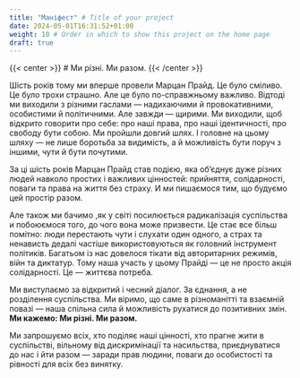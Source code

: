 ```yaml
---
title: "Маніфест" # Title of your project
date: 2024-05-01T16:31:52+01:00
weight: 10 # Order in which to show this project on the home page
draft: true
---
```


{{< center >}} # Ми різні. Ми разом. {{< /center >}}

[//]: # ({{< banner src="/images/marzahn-banner-600-en.jpg">}})

Шість років тому ми вперше провели Марцан Прайд. Це було сміливо. Це було трохи страшно. Але це було по-справжньому
важливо. Відтоді ми виходили з різними гаслами — надихаючими й провокативними, особистими й політичними. Але завжди —
щирими. Ми виходили, щоб відкрито говорити про себе: про наші права, про наші ідентичності, про свободу бути собою.
Ми пройшли довгий шлях. І головне на цьому шляху — не лише боротьба за видимість, а й можливість бути поруч з іншими,
чути й бути почутими.

За ці шість років Марцан Прайд став подією, яка об’єднує дуже різних людей навколо простих і важливих цінностей:
прийняття, солідарності, поваги та права на життя без страху. И ми пишаємося тим, що будуємо цей простір разом.

Але також ми бачимо ,як у світі посилюється радикалізація суспільства и побоюємося того, до чого вона може призвести.
Це стає все більш помітно: люди перестають чути i слухати один одного, а страх та ненависть дедалі частіше
використовуються як головний інструмент політиків. Багатьом із нас довелося тікати від авторитарних режимів,
війн та диктатур. Тому наша участь у цьому Прайді — це не просто акція солідарності. Це — життєва потреба.

Ми виступаємо за відкритий і чесний діалог. За єднання, а не розділення суспільства. Ми віримо, що саме в різноманітті
та взаємній повазі — наша спільна сила й можливість рухатися до позитивних змін. **Ми кажемо: Ми різні. Ми разом.**

Ми запрошуємо всіх, хто поділяє наші цінності, хто прагне жити в суспільстві, вільному від дискримінації та насильства,
приєднуватися до нас і йти разом — заради прав людини, поваги до особистості та рівності для всіх без винятку.
